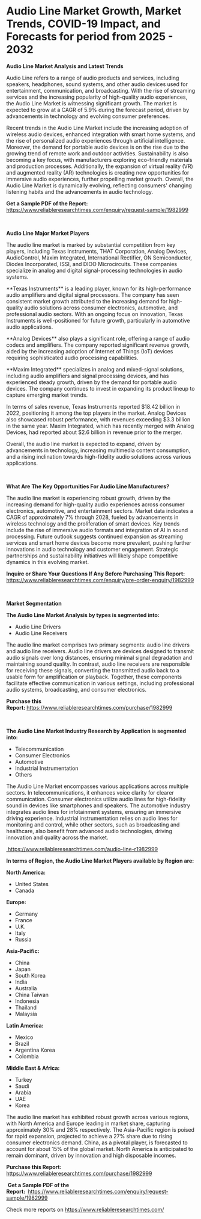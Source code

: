 <p><h1>Audio Line Market Growth, Market Trends, COVID-19 Impact, and Forecasts for period from 2025 - 2032</h1></p><p><strong>Audio Line Market Analysis and Latest Trends</strong></p>
<p><p>Audio Line refers to a range of audio products and services, including speakers, headphones, sound systems, and other audio devices used for entertainment, communication, and broadcasting. With the rise of streaming services and the increasing popularity of high-quality audio experiences, the Audio Line Market is witnessing significant growth. The market is expected to grow at a CAGR of 5.9% during the forecast period, driven by advancements in technology and evolving consumer preferences.</p><p>Recent trends in the Audio Line Market include the increasing adoption of wireless audio devices, enhanced integration with smart home systems, and the rise of personalized audio experiences through artificial intelligence. Moreover, the demand for portable audio devices is on the rise due to the growing trend of remote work and outdoor activities. Sustainability is also becoming a key focus, with manufacturers exploring eco-friendly materials and production processes. Additionally, the expansion of virtual reality (VR) and augmented reality (AR) technologies is creating new opportunities for immersive audio experiences, further propelling market growth. Overall, the Audio Line Market is dynamically evolving, reflecting consumers' changing listening habits and the advancements in audio technology.</p></p>
<p><strong>Get a Sample PDF of the Report:&nbsp;</strong> <a href="https://www.reliableresearchtimes.com/enquiry/request-sample/1982999?utm_campaign=3070&utm_medium=2&utm_source=Github&utm_content=ia&utm_term=06042025&utm_id=audio-line">https://www.reliableresearchtimes.com/enquiry/request-sample/1982999</a></p>
<p>&nbsp;</p>
<p><strong>Audio Line Major Market Players</strong></p>
<p><p>The audio line market is marked by substantial competition from key players, including Texas Instruments, THAT Corporation, Analog Devices, AudioControl, Maxim Integrated, International Rectifier, ON Semiconductor, Diodes Incorporated, ISSI, and DIOO Microcircuits. These companies specialize in analog and digital signal-processing technologies in audio systems.</p><p>**Texas Instruments** is a leading player, known for its high-performance audio amplifiers and digital signal processors. The company has seen consistent market growth attributed to the increasing demand for high-quality audio solutions across consumer electronics, automotive, and professional audio sectors. With an ongoing focus on innovation, Texas Instruments is well-positioned for future growth, particularly in automotive audio applications.</p><p>**Analog Devices** also plays a significant role, offering a range of audio codecs and amplifiers. The company reported significant revenue growth, aided by the increasing adoption of Internet of Things (IoT) devices requiring sophisticated audio processing capabilities.</p><p>**Maxim Integrated** specializes in analog and mixed-signal solutions, including audio amplifiers and signal processing devices, and has experienced steady growth, driven by the demand for portable audio devices. The company continues to invest in expanding its product lineup to capture emerging market trends.</p><p>In terms of sales revenue, Texas Instruments reported $18.42 billion in 2022, positioning it among the top players in the market. Analog Devices also showcased robust performance, with revenues exceeding $3.3 billion in the same year. Maxim Integrated, which has recently merged with Analog Devices, had reported about $2.6 billion in revenue prior to the merger.</p><p>Overall, the audio line market is expected to expand, driven by advancements in technology, increasing multimedia content consumption, and a rising inclination towards high-fidelity audio solutions across various applications.</p></p>
<p>&nbsp;</p>
<p><strong>What Are The Key Opportunities For Audio Line Manufacturers?</strong></p>
<p><p>The audio line market is experiencing robust growth, driven by the increasing demand for high-quality audio experiences across consumer electronics, automotive, and entertainment sectors. Market data indicates a CAGR of approximately 7% through 2028, fueled by advancements in wireless technology and the proliferation of smart devices. Key trends include the rise of immersive audio formats and integration of AI in sound processing. Future outlook suggests continued expansion as streaming services and smart home devices become more prevalent, pushing further innovations in audio technology and customer engagement. Strategic partnerships and sustainability initiatives will likely shape competitive dynamics in this evolving market.</p></p>
<p><strong>Inquire or Share Your Questions If Any Before Purchasing This Report:</strong> <a href="https://www.reliableresearchtimes.com/enquiry/pre-order-enquiry/1982999?utm_campaign=3070&utm_medium=2&utm_source=Github&utm_content=ia&utm_term=06042025&utm_id=audio-line">https://www.reliableresearchtimes.com/enquiry/pre-order-enquiry/1982999</a></p>
<p>&nbsp;</p>
<p><strong>Market Segmentation</strong></p>
<p><strong>The Audio Line Market Analysis by types is segmented into:</strong></p>
<p><ul><li>Audio Line Drivers</li><li>Audio Line Receivers</li></ul></p>
<p><p>The audio line market comprises two primary segments: audio line drivers and audio line receivers. Audio line drivers are devices designed to transmit audio signals over long distances, ensuring minimal signal degradation and maintaining sound quality. In contrast, audio line receivers are responsible for receiving these signals, converting the transmitted audio back to a usable form for amplification or playback. Together, these components facilitate effective communication in various settings, including professional audio systems, broadcasting, and consumer electronics.</p></p>
<p><strong>Purchase this Report:&nbsp;</strong><a href="https://www.reliableresearchtimes.com/purchase/1982999?utm_campaign=3070&utm_medium=2&utm_source=Github&utm_content=ia&utm_term=06042025&utm_id=audio-line">https://www.reliableresearchtimes.com/purchase/1982999</a></p>
<p>&nbsp;</p>
<p><strong>The Audio Line Market Industry Research by Application is segmented into:</strong></p>
<p><ul><li>Telecommunication</li><li>Consumer Electronics</li><li>Automotive</li><li>Industrial Instrumentation</li><li>Others</li></ul></p>
<p><p>The Audio Line Market encompasses various applications across multiple sectors. In telecommunications, it enhances voice clarity for clearer communication. Consumer electronics utilize audio lines for high-fidelity sound in devices like smartphones and speakers. The automotive industry integrates audio lines for infotainment systems, ensuring an immersive driving experience. Industrial instrumentation relies on audio lines for monitoring and control, while other sectors, such as broadcasting and healthcare, also benefit from advanced audio technologies, driving innovation and quality across the market.</p></p>
<p><a href="https://www.reliableresearchtimes.com/audio-line-r1982999?utm_campaign=3070&utm_medium=2&utm_source=Github&utm_content=ia&utm_term=06042025&utm_id=audio-line">&nbsp;https://www.reliableresearchtimes.com/audio-line-r1982999</a></p>
<p><strong>In terms of Region, the Audio Line Market Players available by Region are:</strong></p>
<p>
    <p> <strong> North America: </strong>
        <ul>
            <li>United States</li>
            <li>Canada</li>
        </ul>
        </p> 
    <p> <strong> Europe: </strong>
        <ul>
            <li>Germany</li>
            <li>France</li>
            <li>U.K.</li>
            <li>Italy</li>
            <li>Russia</li>
        </ul>
        </p> 
    <p> <strong> Asia-Pacific: </strong>
        <ul>
            <li>China</li>
            <li>Japan</li>
            <li>South Korea</li>
            <li>India</li>
            <li>Australia</li>
            <li>China Taiwan</li>
            <li>Indonesia</li>
            <li>Thailand</li>
            <li>Malaysia</li>
        </ul>
        </p> 
    <p> <strong> Latin America: </strong>
        <ul>
            <li>Mexico</li>
            <li>Brazil</li>
            <li>Argentina Korea</li>
            <li>Colombia</li>
        </ul>
        </p> 
    <p> <strong> Middle East & Africa: </strong>
        <ul>
            <li>Turkey</li>
            <li>Saudi</li>
            <li>Arabia</li>
            <li>UAE</li>
            <li>Korea</li>
        </ul>
    </p>
    </p>
<p><p>The audio line market has exhibited robust growth across various regions, with North America and Europe leading in market share, capturing approximately 30% and 28% respectively. The Asia-Pacific region is poised for rapid expansion, projected to achieve a 27% share due to rising consumer electronics demand. China, as a pivotal player, is forecasted to account for about 15% of the global market. North America is anticipated to remain dominant, driven by innovation and high disposable incomes.</p></p>
<p><strong>Purchase this Report: </strong><a href="https://www.reliableresearchtimes.com/purchase/1982999?utm_campaign=3070&utm_medium=2&utm_source=Github&utm_content=ia&utm_term=06042025&utm_id=audio-line">https://www.reliableresearchtimes.com/purchase/1982999</a></p>
<p>&nbsp;<strong>Get a Sample PDF of the Report:&nbsp;&nbsp;</strong><a href="https://www.reliableresearchtimes.com/enquiry/request-sample/1982999?utm_campaign=3070&utm_medium=2&utm_source=Github&utm_content=ia&utm_term=06042025&utm_id=audio-line">https://www.reliableresearchtimes.com/enquiry/request-sample/1982999</a></p>
<p><strong></strong></p>
<p>Check more reports on <a href="https://www.reliableresearchtimes.com/?utm_campaign=3070&utm_medium=2&utm_source=Github&utm_content=ia&utm_term=06042025&utm_id=audio-line">https://www.reliableresearchtimes.com/</a></p>
